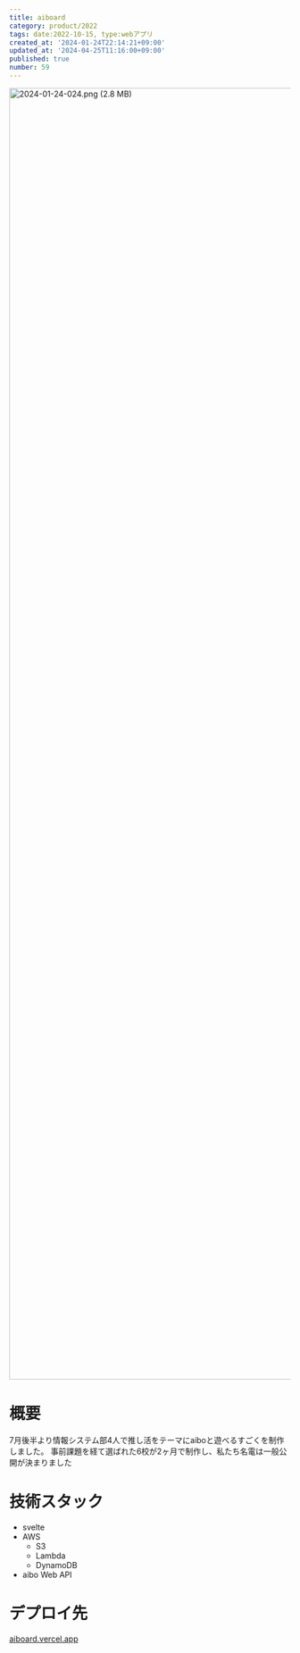 ```yaml
---
title: aiboard
category: product/2022
tags: date:2022-10-15, type:webアプリ
created_at: '2024-01-24T22:14:21+09:00'
updated_at: '2024-04-25T11:16:00+09:00'
published: true
number: 59
---
```


<img width="2314" alt="2024-01-24-024.png (2.8 MB)" src="https://img.esa.io/uploads/production/attachments/21347/2024/01/24/148142/2d65f759-a1b5-4c76-ba15-a418e83dfb4c.png">


# 概要
7月後半より情報システム部4人で推し活をテーマにaiboと遊べるすごくを制作しました。
事前課題を経て選ばれた6校が2ヶ月で制作し、私たち名電は一般公開が決まりました

# 技術スタック
- svelte
- AWS
    - S3
    - Lambda
    - DynamoDB
- aibo Web API

# デプロイ先
[aiboard.vercel.app](https://aiboard.vercel.app/)

